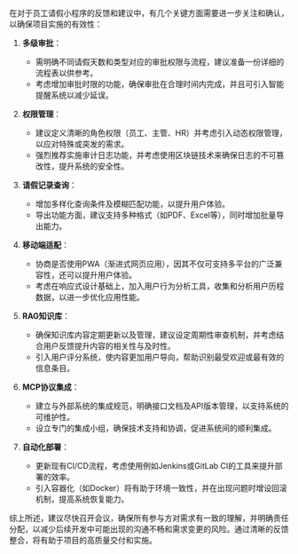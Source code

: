 在对于员工请假小程序的反馈和建议中，有几个关键方面需要进一步关注和确认，以确保项目实施的有效性：

1. **多级审批**：
   - 需明确不同请假天数和类型对应的审批权限与流程，建议准备一份详细的流程表以供参考。
   - 考虑增加审批时限的功能，确保审批在合理时间内完成，并且可引入智能提醒系统以减少延误。

2. **权限管理**：
   - 建议定义清晰的角色权限（员工、主管、HR）并考虑引入动态权限管理，以应对特殊或突发的需求。
   - 强烈推荐实施审计日志功能，并考虑使用区块链技术来确保日志的不可篡改性，提升系统的安全性。

3. **请假记录查询**：
   - 增加多样化查询条件及模糊匹配功能，以提升用户体验。
   - 导出功能方面，建议支持多种格式（如PDF、Excel等），同时增加批量导出能力。

4. **移动端适配**：
   - 协商是否使用PWA（渐进式网页应用），因其不仅可支持多平台的广泛兼容性，还可以提升用户体验。
   - 考虑在响应式设计基础上，加入用户行为分析工具，收集和分析用户历程数据，以进一步优化应用性能。

5. **RAG知识库**：
   - 确保知识库内容定期更新以及管理，建议设定周期性审查机制，并考虑结合用户反馈提升内容的相关性与及时性。
   - 引入用户评分系统，使内容更加用户导向，帮助识别最受欢迎或最有效的信息条目。

6. **MCP协议集成**：
   - 建立与外部系统的集成规范，明确接口文档及API版本管理，以支持系统的可维护性。
   - 设立专门的集成小组，确保技术支持和协调，促进系统间的顺利集成。

7. **自动化部署**：
   - 更新现有CI/CD流程，考虑使用例如Jenkins或GitLab CI的工具来提升部署的效率。
   - 引入容器化（如Docker）将有助于环境一致性，并在出现问题时增设回滚机制，提高系统恢复能力。

综上所述，建议尽快召开会议，确保所有参与方对需求有一致的理解，并明确责任分配，以减少后续开发中可能出现的沟通不畅和需求变更的风险。通过清晰的反馈整合，将有助于项目的高质量交付和实施。

